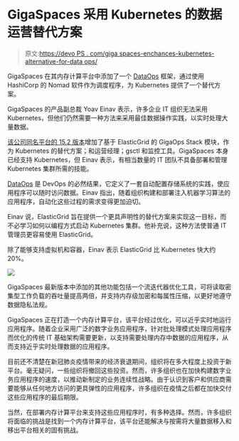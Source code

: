 # GigaSpaces 采用 Kubernetes 的数据运营替代方案

> 原文:[https://devo PS . com/giga spaces-enchances-kubernetes-alternative-for-data ops/](https://devops.com/gigaspaces-embraces-kubernetes-alternative-for-dataops/)

GigaSpaces 在其内存计算平台中添加了一个 [DataOps](https://www.dataopsmanifesto.org/) 框架，通过使用 HashiCorp 的 Nomad 软件作为调度程序，为 Kubernetes 提供了一个替代方案。

GigaSpaces 的产品副总裁 Yoav Einav 表示，许多企业 IT 组织无法采用 Kubernetes，但他们仍然需要一种方法来采用最佳数据操作实践，以实时处理大量数据。

[该公司同名平台的 15.2 版本](https://www.gigaspaces.com/blog/unleashing-the-power-of-your-data-performance-and-dataops-at-their-best-with-gigaspaces-15-2-release/)增加了基于 ElasticGrid 的 GigaOps Stack 模块，作为 Kubernetes 的替代方案；和运营经理；gsctl 和监控工具。GigaSpaces 本身已经支持 Kubernetes，但 Einav 表示，有相当数量的 IT 团队不具备部署和管理 Kubernetes 集群所需的技能。

[DataOps](https://devops.com/how-devops-teams-can-skill-up-on-dataops/) 是 DevOps 的必然结果，它定义了一套自动配置存储系统的实践，使应用程序可以随时访问数据。Einav 指出，随着组织构建和部署注入机器学习算法的应用程序，自动化这些过程的需求变得更加迫切。

Einav 说，ElasticGrid 旨在提供一个更具声明性的替代方案来实现这一目标，而不必学习如何以编程方式启动 Kubernetes 集群。他补充说，这种方法使普通 IT 管理员更容易使用 ElasticGrid。

除了能够支持虚拟机和容器，Einav 表示 ElasticGrid 比 Kubernetes 快大约 20%。

![](../Images/178bfc53ce3fe6a41d0a80f09612d570.png)

GigaSpaces 最新版本中添加的其他功能包括一个流迭代器优化工具，可将读取密集型工作负载的吞吐量提高两倍，并支持内存级加密和每属性压缩，以更好地遵守数据隐私法规。

GigaSpaces 正在打造一个内存计算平台，该平台经过优化，可以近乎实时地运行应用程序。随着企业采用广泛的数字业务应用程序，针对批处理模式处理应用程序而优化的传统 IT 基础架构需要更新，以支持需要处理内存中数据的应用程序，从而支持近乎实时处理数据的应用程序。

目前还不清楚在新冠肺炎疫情带来的经济衰退期间，组织将在多大程度上投资于新平台。毫无疑问，一些组织将撤回这些投资。然而，许多组织也在加快构建数字业务应用程序的速度，以推动新制定的业务连续性战略。由于认识到客户和供应商需要能够从任何地方访问的更具弹性的应用程序，许多组织在疫情之后都在加快交付这些应用程序的最后期限。

当然，在部署内存计算平台来支持这些应用程序时，有多种选择。然而，许多组织将面临的挑战是找到一个内存计算平台，该平台还能解决与按需将大量数据移入和移出平台相关的固有挑战。
